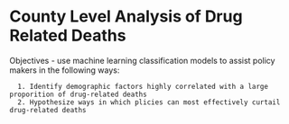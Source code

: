 # County Level Analysis of Drug Related Deaths

Objectives - use machine learning classification models to assist policy makers in the following ways: 
  
      1. Identify demographic factors highly correlated with a large proporition of drug-related deaths 
      2. Hypothesize ways in which plicies can most effectively curtail drug-related deaths 
      
 
